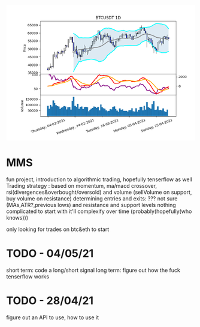 ![most recent chart](https://github.com/tindll/mms/blob/main/chart.png)

# MMS
fun project, introduction to algorithmic trading, hopefully tenserflow as well
Trading strategy : based on momentum, ma/macd crossover, rsi(divergences&overbought/oversold) and volume (sellVolume on support, buy volume on resistance)
determining entries and exits: ??? not sure (MAs,ATR?,previous lows) and resistance and support levels
nothing complicated to start with it'll complexify over time (probably(hopefully(who knows)))

only looking for trades on btc&eth to start



# TODO - 04/05/21
short term: code a long/short signal
long term: figure out how the fuck tenserflow works

# TODO - 28/04/21
figure out an API to use, how to use it

